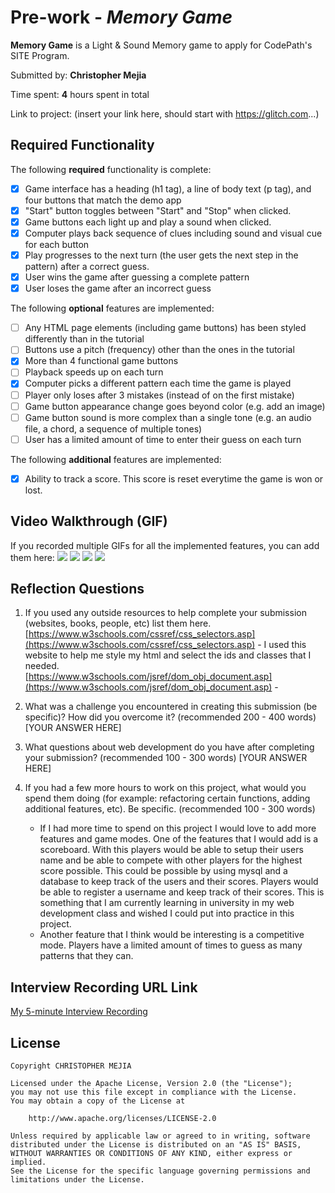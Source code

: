 # Pre-work - *Memory Game*

**Memory Game** is a Light & Sound Memory game to apply for CodePath's SITE Program. 

Submitted by: **Christopher Mejia**

Time spent: **4** hours spent in total

Link to project: (insert your link here, should start with https://glitch.com...)

## Required Functionality

The following **required** functionality is complete:

* [X] Game interface has a heading (h1 tag), a line of body text (p tag), and four buttons that match the demo app
* [X] "Start" button toggles between "Start" and "Stop" when clicked. 
* [X] Game buttons each light up and play a sound when clicked. 
* [X] Computer plays back sequence of clues including sound and visual cue for each button
* [X] Play progresses to the next turn (the user gets the next step in the pattern) after a correct guess. 
* [X] User wins the game after guessing a complete pattern
* [X] User loses the game after an incorrect guess

The following **optional** features are implemented:

* [ ] Any HTML page elements (including game buttons) has been styled differently than in the tutorial
* [ ] Buttons use a pitch (frequency) other than the ones in the tutorial
* [X] More than 4 functional game buttons
* [ ] Playback speeds up on each turn
* [X] Computer picks a different pattern each time the game is played
* [ ] Player only loses after 3 mistakes (instead of on the first mistake)
* [ ] Game button appearance change goes beyond color (e.g. add an image)
* [ ] Game button sound is more complex than a single tone (e.g. an audio file, a chord, a sequence of multiple tones)
* [ ] User has a limited amount of time to enter their guess on each turn

The following **additional** features are implemented:

* [X] Ability to track a score. This score is reset everytime the game is won or lost.

## Video Walkthrough (GIF)

If you recorded multiple GIFs for all the implemented features, you can add them here:
![](gif1-link-here)
![](gif2-link-here)
![](gif3-link-here)
![](gif4-link-here)

## Reflection Questions
1. If you used any outside resources to help complete your submission (websites, books, people, etc) list them here.
    <br>
    [https://www.w3schools.com/cssref/css_selectors.asp](https://www.w3schools.com/cssref/css_selectors.asp)
        - I used this website to help me style my html and select the ids and classes that I needed.
    <br>
    [https://www.w3schools.com/jsref/dom_obj_document.asp](https://www.w3schools.com/jsref/dom_obj_document.asp)
        -
    <br>

2. What was a challenge you encountered in creating this submission (be specific)? How did you overcome it? (recommended 200 - 400 words) 
[YOUR ANSWER HERE]

3. What questions about web development do you have after completing your submission? (recommended 100 - 300 words) 
[YOUR ANSWER HERE]

4. If you had a few more hours to work on this project, what would you spend them doing (for example: refactoring certain functions, adding additional features, etc). Be specific. (recommended 100 - 300 words) 
    - If I had more time to spend on this project I would love to add more features and game modes. One of the features that I would add is a scoreboard. With this players would be able to setup their users name and be able to compete with other players for the highest score possible. This could be possible by using mysql and a database to keep track of the users and their scores. Players would be able to register a username and keep track of their scores. This is something that I am currently learning in university in my web development class and wished I could put into practice in this project.
    - Another feature that I think would be interesting is a competitive mode. Players have a limited amount of times to guess as many patterns that they can.




## Interview Recording URL Link

[My 5-minute Interview Recording](your-link-here)


## License

    Copyright CHRISTOPHER MEJIA

    Licensed under the Apache License, Version 2.0 (the "License");
    you may not use this file except in compliance with the License.
    You may obtain a copy of the License at

        http://www.apache.org/licenses/LICENSE-2.0

    Unless required by applicable law or agreed to in writing, software
    distributed under the License is distributed on an "AS IS" BASIS,
    WITHOUT WARRANTIES OR CONDITIONS OF ANY KIND, either express or implied.
    See the License for the specific language governing permissions and
    limitations under the License.